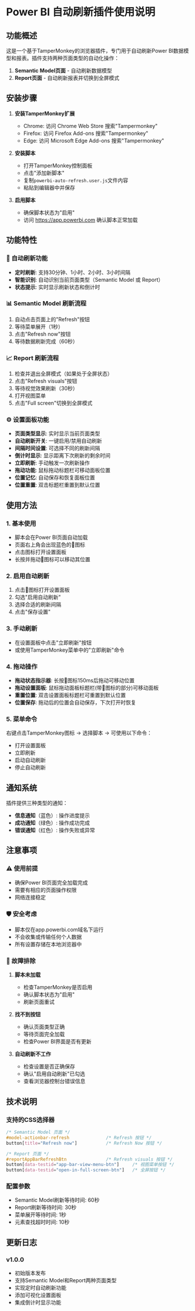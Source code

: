 # Power BI 自动刷新插件使用说明

## 功能概述

这是一个基于TamperMonkey的浏览器插件，专门用于自动刷新Power BI数据模型和报表。插件支持两种页面类型的自动化操作：

1. **Semantic Model页面** - 自动刷新数据模型
2. **Report页面** - 自动刷新报表并切换到全屏模式

## 安装步骤

1. **安装TamperMonkey扩展**
   - Chrome: 访问 Chrome Web Store 搜索"Tampermonkey"
   - Firefox: 访问 Firefox Add-ons 搜索"Tampermonkey"
   - Edge: 访问 Microsoft Edge Add-ons 搜索"Tampermonkey"

2. **安装脚本**
   - 打开TamperMonkey控制面板
   - 点击"添加新脚本"
   - 复制`powerbi-auto-refresh.user.js`文件内容
   - 粘贴到编辑器中并保存

3. **启用脚本**
   - 确保脚本状态为"启用"
   - 访问 https://app.powerbi.com 确认脚本正常加载

## 功能特性

### 🔄 自动刷新功能
- **定时刷新**: 支持30分钟、1小时、2小时、3小时间隔
- **智能识别**: 自动识别当前页面类型（Semantic Model 或 Report）
- **状态提示**: 实时显示刷新状态和倒计时

### 📊 Semantic Model 刷新流程
1. 自动点击页面上的"Refresh"按钮
2. 等待菜单展开（1秒）
3. 点击"Refresh now"按钮
4. 等待数据刷新完成（60秒）

### 📈 Report 刷新流程
1. 检查并退出全屏模式（如果处于全屏状态）
2. 点击"Refresh visuals"按钮
3. 等待视觉效果刷新（30秒）
4. 打开视图菜单
5. 点击"Full screen"切换到全屏模式

### ⚙️ 设置面板功能
- **页面类型显示**: 实时显示当前页面类型
- **自动刷新开关**: 一键启用/禁用自动刷新
- **间隔时间设置**: 可选择不同的刷新间隔
- **倒计时显示**: 显示距离下次刷新的剩余时间
- **立即刷新**: 手动触发一次刷新操作
- **拖动功能**: 鼠标拖动标题栏可移动面板位置
- **位置记忆**: 自动保存和恢复面板位置
- **位置重置**: 双击标题栏重置到默认位置

## 使用方法

### 1. 基本使用
- 脚本会在Power BI页面自动加载
- 页面右上角会出现蓝色的🔄图标
- 点击图标打开设置面板
- 长按并拖动🔄图标可以移动其位置

### 2. 启用自动刷新
1. 点击🔄图标打开设置面板
2. 勾选"启用自动刷新"
3. 选择合适的刷新间隔
4. 点击"保存设置"

### 3. 手动刷新
- 在设置面板中点击"立即刷新"按钮
- 或使用TamperMonkey菜单中的"立即刷新"命令

### 4. 拖动操作
- **拖动状态指示器**: 长按🔄图标150ms后拖动可移动位置
- **拖动设置面板**: 鼠标拖动面板标题栏(带📌图标的部分)可移动面板
- **重置位置**: 双击设置面板标题栏可重置到默认位置
- **位置保存**: 拖动后的位置会自动保存，下次打开时恢复

### 5. 菜单命令
右键点击TamperMonkey图标 → 选择脚本 → 可使用以下命令：
- 打开设置面板
- 立即刷新
- 启动自动刷新
- 停止自动刷新

## 通知系统

插件提供三种类型的通知：
- **信息通知**（蓝色）: 操作进度提示
- **成功通知**（绿色）: 操作成功完成
- **错误通知**（红色）: 操作失败或异常

## 注意事项

### ⚠️ 使用前提
- 确保Power BI页面完全加载完成
- 需要有相应的页面操作权限
- 网络连接稳定

### 🛡️ 安全考虑
- 脚本仅在app.powerbi.com域名下运行
- 不会收集或传输任何个人数据
- 所有设置存储在本地浏览器中

### 🔧 故障排除
1. **脚本未加载**
   - 检查TamperMonkey是否启用
   - 确认脚本状态为"启用"
   - 刷新页面重试

2. **找不到按钮**
   - 确认页面类型正确
   - 等待页面完全加载
   - 检查Power BI界面是否有更新

3. **自动刷新不工作**
   - 检查设置是否正确保存
   - 确认"启用自动刷新"已勾选
   - 查看浏览器控制台错误信息

## 技术说明

### 支持的CSS选择器
```css
/* Semantic Model 页面 */
#model-actionbar-refresh              /* Refresh 按钮 */
button[title="Refresh now"]           /* Refresh Now 按钮 */

/* Report 页面 */
#reportAppBarRefreshBtn               /* Refresh visuals 按钮 */
button[data-testid="app-bar-view-menu-btn"]     /* 视图菜单按钮 */
button[data-testid="open-in-full-screen-btn"]   /* 全屏按钮 */
```

### 配置参数
- Semantic Model刷新等待时间: 60秒
- Report刷新等待时间: 30秒
- 菜单展开等待时间: 1秒
- 元素查找超时时间: 10秒

## 更新日志

### v1.0.0
- 初始版本发布
- 支持Semantic Model和Report两种页面类型
- 实现定时自动刷新功能
- 添加可视化设置面板
- 集成倒计时显示功能